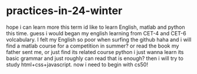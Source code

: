 # practices-in-24-winter
hope i can learn more this term
id like to learn English, matlab and python this time. 
guess i would began my english learning from CET-4 and CET-6 volcabulary. I felt my English so poor when surfing the github haha
and i will find a matlab course for a competition in summer? or read the book my father sent me, or just find its related course
python i just wanna learn its basic grammar and just roughly can read that is enough?
then i will try to study html+css+javascript.
now i need to begin with cs50!
